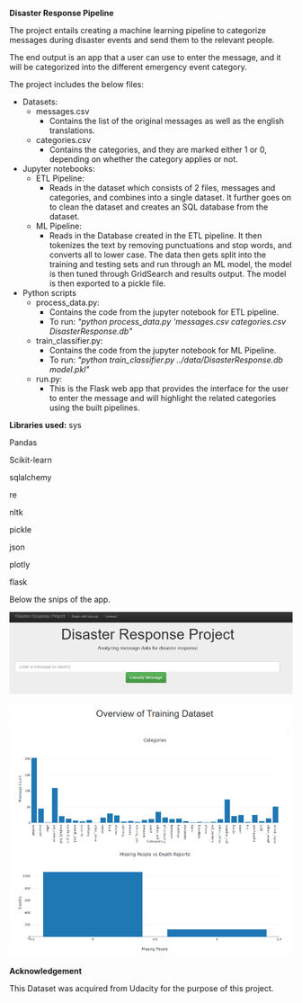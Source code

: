 **Disaster Response Pipeline**

The project entails creating a machine learning pipeline to categorize messages during disaster events and send them to
the relevant people.

The end output is an app that a user can use to enter the message, and it will be categorized into the different emergency
event category.

The project includes the below files:

- Datasets:
  - messages.csv
    - Contains the list of the original messages as well as the english translations.
  - categories.csv
    - Contains the categories, and they are marked either 1 or 0, depending on whether the category applies or not.
- Jupyter notebooks:
  - ETL Pipeline:
    - Reads in the dataset which consists of 2 files, messages and categories, and combines into a single
    dataset. It further goes on to clean the dataset and creates an SQL database from the dataset.
  - ML Pipeline:
    - Reads in the Database created in the ETL pipeline. It then tokenizes the text by removing punctuations and stop words,
      and converts all to lower case. The data then gets split into the training and testing sets and run through an ML model,
      the model is then tuned through GridSearch and results output. The model is then exported to a pickle file.
- Python scripts
  - process_data.py:
    - Contains the code from the jupyter notebook for ETL pipeline.
    - To run: _"python process_data.py 'messages.csv categories.csv DisasterResponse.db"_
  - train_classifier.py:
    - Contains the code from the jupyter notebook for ML Pipeline.
    - To run: _"python train_classifier.py ../data/DisasterResponse.db model.pkl"_
  - run.py:
    - This is the Flask web app that provides the interface for the user to enter the message and will highlight the 
      related categories using the built pipelines.

**Libraries used:**
sys

Pandas

Scikit-learn

sqlalchemy

re

nltk

pickle

json

plotly

flask

Below the snips of the app.

![img.png](images/img.png)

![img_1.png](images/img_1.png)


**Acknowledgement**

This Dataset was acquired from Udacity for the purpose of this project.


